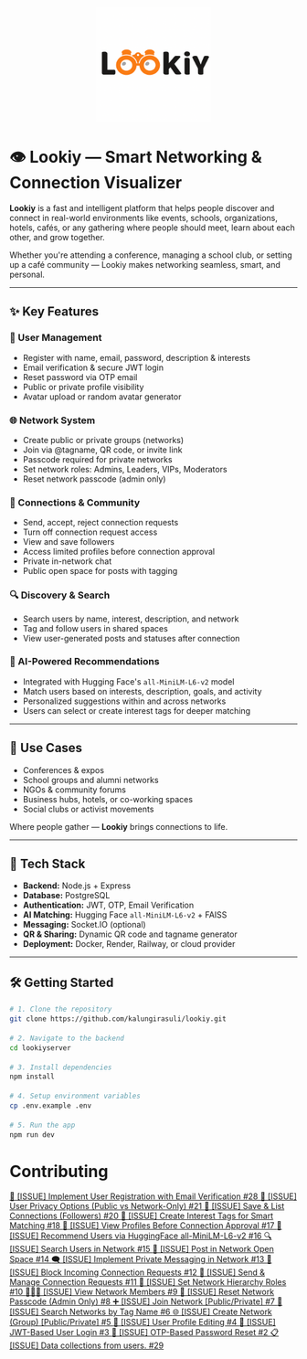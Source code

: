 <p align="center">
      <img src="./public/logo.png" alt="Lookiy Logo" width="200"/>
</p>


# 👁️ Lookiy — Smart Networking & Connection Visualizer

**Lookiy** is a fast and intelligent platform that helps people discover and connect in real-world environments like events, schools, organizations, hotels, cafés, or any gathering where people should meet, learn about each other, and grow together.

Whether you're attending a conference, managing a school club, or setting up a café community — Lookiy makes networking seamless, smart, and personal.

---

## ✨ Key Features

### 👤 User Management
- Register with name, email, password, description & interests
- Email verification & secure JWT login
- Reset password via OTP email
- Public or private profile visibility
- Avatar upload or random avatar generator

### 🌐 Network System
- Create public or private groups (networks)
- Join via @tagname, QR code, or invite link
- Passcode required for private networks
- Set network roles: Admins, Leaders, VIPs, Moderators
- Reset network passcode (admin only)

### 🤝 Connections & Community
- Send, accept, reject connection requests
- Turn off connection request access
- View and save followers
- Access limited profiles before connection approval
- Private in-network chat
- Public open space for posts with tagging

### 🔍 Discovery & Search
- Search users by name, interest, description, and network
- Tag and follow users in shared spaces
- View user-generated posts and statuses after connection

### 🧠 AI-Powered Recommendations
- Integrated with Hugging Face's `all-MiniLM-L6-v2` model
- Match users based on interests, description, goals, and activity
- Personalized suggestions within and across networks
- Users can select or create interest tags for deeper matching

---

## 🎯 Use Cases

- Conferences & expos  
- School groups and alumni networks  
- NGOs & community forums  
- Business hubs, hotels, or co-working spaces  
- Social clubs or activist movements  

Where people gather — **Lookiy** brings connections to life.

---

## 🧰 Tech Stack

- **Backend:** Node.js + Express
- **Database:** PostgreSQL
- **Authentication:** JWT, OTP, Email Verification
- **AI Matching:** Hugging Face `all-MiniLM-L6-v2` + FAISS
- **Messaging:**  Socket.IO (optional)
- **QR & Sharing:** Dynamic QR code and tagname generator
- **Deployment:** Docker, Render, Railway, or cloud provider

---

## 🛠️ Getting Started

```bash
# 1. Clone the repository
git clone https://github.com/kalungirasuli/lookiy.git

# 2. Navigate to the backend
cd lookiyserver

# 3. Install dependencies
npm install    

# 4. Setup environment variables
cp .env.example .env

# 5. Run the app
npm run dev   

```
# Contributing
[🔐 [ISSUE] Implement User Registration with Email Verification #28
](https://github.com/kalungirasuli/lookiyserver/issues/28)
[🧾 [ISSUE] User Privacy Options (Public vs Network-Only) #21
](https://github.com/kalungirasuli/lookiyserver/issues/21)
[📁 [ISSUE] Save & List Connections (Followers) #20
](https://github.com/kalungirasuli/lookiyserver/issues/20)
[🧠 [ISSUE] Create Interest Tags for Smart Matching #18
](https://github.com/kalungirasuli/lookiyserver/issues/18)
[👀 [ISSUE] View Profiles Before Connection Approval #17
](https://github.com/kalungirasuli/lookiyserver/issues/17)
[🧵 [ISSUE] Recommend Users via HuggingFace all-MiniLM-L6-v2 #16
](https://github.com/kalungirasuli/lookiyserver/issues/16)
[🔍 [ISSUE] Search Users in Network #15
](https://github.com/kalungirasuli/lookiyserver/issues/15)
[📣 [ISSUE] Post in Network Open Space #14
](https://github.com/kalungirasuli/lookiyserver/issues/14)
[🗨️ [ISSUE] Implement Private Messaging in Network #13
](https://github.com/kalungirasuli/lookiyserver/issues/13)
[🛑 [ISSUE] Block Incoming Connection Requests #12
](https://github.com/kalungirasuli/lookiyserver/issues/12)
[🔗 [ISSUE] Send & Manage Connection Requests #11
](https://github.com/kalungirasuli/lookiyserver/issues/11)
[🧩 [ISSUE] Set Network Hierarchy Roles #10
](https://github.com/kalungirasuli/lookiyserver/issues/10)
[🧑‍🤝‍🧑 [ISSUE] View Network Members #9
](https://github.com/kalungirasuli/lookiyserver/issues/9)
[🔐 [ISSUE] Reset Network Passcode (Admin Only) #8
](https://github.com/kalungirasuli/lookiyserver/issues/8)
[➕ [ISSUE] Join Network [Public/Private] #7
](https://github.com/kalungirasuli/lookiyserver/issues/7)
[🔎 [ISSUE] Search Networks by Tag Name #6
](https://github.com/kalungirasuli/lookiyserver/issues/6)
[🌐 [ISSUE] Create Network (Group) [Public/Private] #5
](https://github.com/kalungirasuli/lookiyserver/issues/5)
[🧾 [ISSUE] User Profile Editing #4
](https://github.com/kalungirasuli/lookiyserver/issues/4)
[🔑 [ISSUE] JWT-Based User Login #3
](https://github.com/kalungirasuli/lookiyserver/issues/3)
[🔄 [ISSUE] OTP-Based Password Reset #2
](https://github.com/kalungirasuli/lookiyserver/issues/2)
[📋 [ISSUE] Data collections from users. #29
](https://github.com/kalungirasuli/lookiyserver/issues/29)
